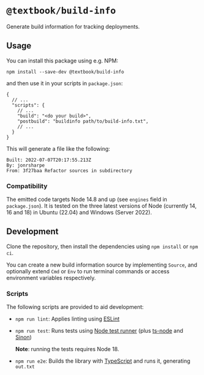 # `@textbook/build-info`

Generate build information for tracking deployments.

## Usage

You can install this package using e.g. NPM:

```shell
npm install --save-dev @textbook/build-info
```

and then use it in your scripts in `package.json`:

```json5
{
  // ...
  "scripts": {
    // ...
    "build": "<do your build>",
    "postbuild": "buildinfo path/to/build-info.txt",
    // ...
  }
}
```

This will generate a file like the following:

```
Built: 2022-07-07T20:17:55.213Z
By: jonrsharpe
From: 3f27baa Refactor sources in subdirectory
```

### Compatibility

The emitted code targets Node 14.8 and up (see `engines` field in `package.json`). It is tested on the three latest
versions of Node (currently 14, 16 and 18) in Ubuntu (22.04) and Windows (Server 2022).

## Development

Clone the repository, then install the dependencies using `npm install` or `npm ci`.

You can create a new build information source by implementing `Source`, and optionally extend `Cmd` or `Env` to run
terminal commands or access environment variables respectively.

### Scripts

The following scripts are provided to aid development:

- `npm run lint`: Applies linting using [ESLint]

- `npm run test`: Runs tests using [Node test runner] (plus [ts-node] and [Sinon])

    **Note**: running the tests requires Node 18.

- `npm run e2e`: Builds the library with [TypeScript] and runs it, generating `out.txt`

[eslint]: https://eslint.org/
[node test runner]: https://nodejs.org/api/test.html
[sinon]: https://sinonjs.org/
[ts-node]: https://typestrong.org/ts-node/
[typescript]: https://www.typescriptlang.org/
